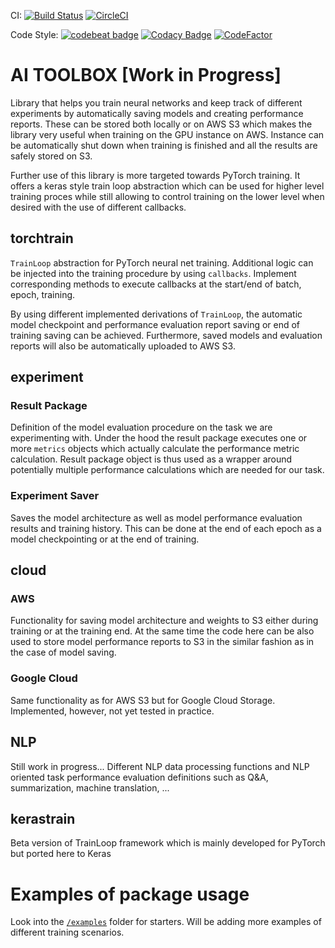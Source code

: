 CI:
[![Build Status](https://travis-ci.org/mv1388/AIToolbox.svg?branch=master)](https://travis-ci.org/mv1388/AIToolbox)
[![CircleCI](https://circleci.com/gh/mv1388/AIToolbox/tree/master.svg?style=svg)](https://circleci.com/gh/mv1388/AIToolbox/tree/master)

Code Style:
[![codebeat badge](https://codebeat.co/badges/04217a3f-a838-418f-8f14-66cf6ae1b03d)](https://codebeat.co/projects/github-com-mv1388-aitoolbox-master)
[![Codacy Badge](https://api.codacy.com/project/badge/Grade/2a497fd39a0049d19d0749d6dc0beb75)](https://www.codacy.com/manual/mv1388/AIToolbox?utm_source=github.com&amp;utm_medium=referral&amp;utm_content=mv1388/AIToolbox&amp;utm_campaign=Badge_Grade)
[![CodeFactor](https://www.codefactor.io/repository/github/mv1388/aitoolbox/badge)](https://www.codefactor.io/repository/github/mv1388/aitoolbox)


# AI TOOLBOX [Work in Progress]

Library that helps you train neural networks and keep track of different 
experiments by automatically saving models and creating performance reports. 
These can be stored both locally or on AWS S3 which makes the library 
very useful when training on the GPU instance on AWS. Instance can be 
automatically shut down when training is finished and all the results 
are safely stored on S3.

Further use of this library is more targeted towards PyTorch training. 
It offers a keras style train loop abstraction which can be used for higher 
level training proces while still allowing to control training on the lower 
level when desired with the use of different callbacks.


## torchtrain

`TrainLoop` abstraction for PyTorch neural net training. Additional logic 
can be injected into the training procedure by using `callbacks`. 
Implement corresponding methods to execute callbacks at the start/end of batch, epoch, training.

By using different implemented derivations of `TrainLoop`, the automatic 
model checkpoint and performance evaluation report saving or end of training 
saving can be achieved. Furthermore, saved models and evaluation reports 
will also be automatically uploaded to AWS S3.  


## experiment

### Result Package

Definition of the model evaluation procedure on the task we are experimenting with. 
Under the hood the result package executes one or more `metrics` objects which actually 
calculate the performance metric calculation. Result package object is thus used as a wrapper 
around potentially multiple performance calculations which are needed for our task.

### Experiment Saver 

Saves the model architecture as well as model performance evaluation results and training history. 
This can be done at the end of each epoch as a model checkpointing or at the end of training.


## cloud

### AWS 

Functionality for saving model architecture and weights to S3 either during 
training or at the training end. At the same time the code here can be also 
used to store model performance reports to S3 in the similar fashion as in the case of model saving.

### Google Cloud

Same functionality as for AWS S3 but for Google Cloud Storage. 
Implemented, however, not yet tested in practice. 


## NLP

Still work in progress... 
Different NLP data processing functions and NLP oriented task performance 
evaluation definitions such as Q&A, summarization, machine translation, ...

## kerastrain

Beta version of TrainLoop framework which is mainly developed for PyTorch but ported here to Keras


# Examples of package usage

Look into the [`/examples`](/examples) folder for starters. 
Will be adding more examples of different training scenarios.
